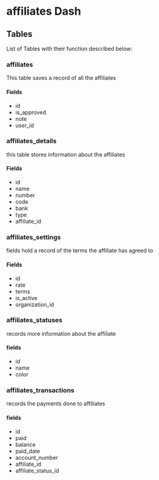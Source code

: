 # affiliates Dash

## Tables

List of Tables with their function described below:

### affiliates

This table saves a record of all the affiliates

#### Fields

- id
- is_approved
- note
- user_id

### affiliates_details

this table stores information about the affiliates

#### Fields

- id
- name
- number
- code
- bank
- type
- affiliate_id

### affiliates_settings

fields hold a record of the terms the affiliate has agreed to

#### Fields

- id
- rate
- terms
- is_active
- organization_id

### affiliates_statuses

records more information about the affiliate

#### fields

- id
- name
- color

### affiliates_transactions

records the payments done to affiliates

#### fields

- id
- paid
- balance
- paid_date
- account_number
- affiliate_id
- affiliate_status_id

